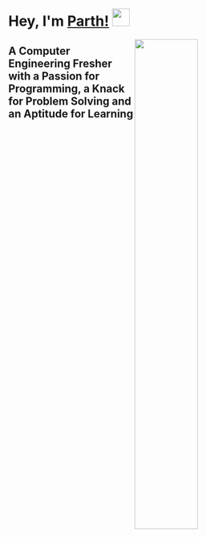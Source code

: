 # Hey, I'm [Parth!](https://parthketandoshi.github.io) <img src="https://media.giphy.com/media/hvRJCLFzcasrR4ia7z/giphy.gif" width="35px">

<img align="right" width="50%" src="https://github.com/ParthKetanDoshi/parthketandoshi/blob/master/assets/parth.gif">

## A Computer Engineering Fresher with a Passion for Programming, a Knack for Problem Solving and an Aptitude for Learning
